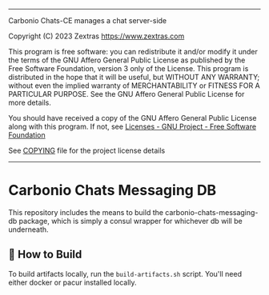 <!--
SPDX-FileCopyrightText: 2023 Zextras <https://www.zextras.com>
SPDX-License-Identifier: AGPL-3.0-only
-->

***

Carbonio Chats-CE manages a chat server-side

Copyright (C) 2023 Zextras <https://www.zextras.com>

This program is free software: you can redistribute it and/or modify it
under the terms of the GNU Affero General Public License as published by
the Free Software Foundation, version 3 only of the License.
This program is distributed in the hope that it will be useful, but WITHOUT
ANY WARRANTY; without even the implied warranty of MERCHANTABILITY or
FITNESS FOR A PARTICULAR PURPOSE. See the GNU Affero General Public License
for more details.

You should have received a copy of the GNU Affero General Public License
along with this program. If not, see [Licenses - GNU Project - Free
Software Foundation](https://www.gnu.org/licenses/licenses.html
"https://www.gnu.org/licenses/licenses.html")

See [COPYING](COPYING.md) file for the project license details

***

# Carbonio Chats Messaging DB

This repository includes the means to build the carbonio-chats-messaging-db package,
which is simply a consul wrapper for whichever db will be underneath.

## 🔧 How to Build

To build artifacts locally, run the `build-artifacts.sh` script. You'll need
either docker or pacur installed locally.